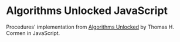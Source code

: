 # Algorithms Unlocked JavaScript

Procedures' implementation from [Algorithms Unlocked](https://mitpress.mit.edu/books/algorithms-unlocked) by Thomas H. Cormen in JavaScript.
